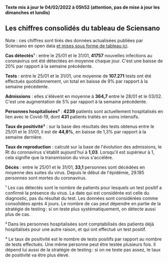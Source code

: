 <strong>Texte mis à jour le 04/02/2022 à 05h52 (attention, pas de mise à jour les dimanches et lundis)</strong><h2>Les chiffres consolidés du tableau de Sciensano</h2><p>Note : ces chiffres sont tirés des données actualisées publiées par Sciensano en open data <a href='https://datastudio.google.com/embed/u/0/reporting/c14a5cfc-cab7-4812-848c-0369173148ab/page/ZwmOB_blank'>et mises sous forme de tableau ici</a>.<p><strong>Cas détectés¹</strong> : entre le 25/01 et le 31/01,<strong> 41757</strong> nouvelles infections au coronavirus ont été détectées en moyenne chaque jour. C'est une baisse de 20% par rapport à la semaine précédente.<p><strong>Tests</strong> : entre le 25/01 et le 31/01, une moyenne de<strong> 107.271</strong> tests ont été effectués quotidiennement, un total en baisse de 9% par rapport à la semaine précédente.<p><strong>Admissions</strong> : elles s'élèvent en moyenne à <strong> 364,7</strong> entre le 28/01 et le 03/02. C'est une augmentation de 5% par rapport à la semaine précédente.<p><strong>Personnes hospitalisées²</strong> : <strong>4239</strong> patients sont actuellement hospitalisés en lien avec le Covid-19, dont <strong>431</strong> patients traités en soins intensifs.<p><strong>Taux de positivité³</strong> : sur la base des résultats des tests obtenus entre le 25/01 et le 31/01, il est de <strong>44,8%</strong>, en baisse de 1,3% par rapport à la semaine dernière.<p><strong>Taux de reproduction</strong> : calculé sur la base de l'évolution des admissions, le Rt du coronavirus s'établit aujourd'hui à <strong>1,03</strong>. Lorsqu'il est supérieur à 1, cela signifie que la transmission du virus s'accélère.<p><strong>Décès</strong> : entre le 25/01 et le 31/01,<strong> 33,1</strong> personnes sont décédées en moyenne des suites du virus. Depuis le début de l'épidémie, 29.185 personnes sont mortes du coronavirus.<p>¹ Les cas détectés sont le nombre de patients pour lesquels un test positif a confirmé la présence du virus. La date qui est considérée est celle du diagnostic, pas du résultat du test. Les données sont considérées comme consolidées après 4 jours. Le nombre de cas peut dépendre en partie de la stratégie de testing : si on teste plus systématiquement, on détecte aussi plus de cas.<p>² Dans les personnes hospitalisées sont comptabilisés des patients déjà hospitalisés pour une autre raison, et qui ont effectué un test positif.<p>³ Le taux de positivité est le nombre de tests positifs par rapport au nombre de tests effectués. Une même personne peut être testée plusieurs fois. Il dépend lui aussi de la stratégie de testing : si on ne teste pas assez, le taux de positivité va être plus élevé.